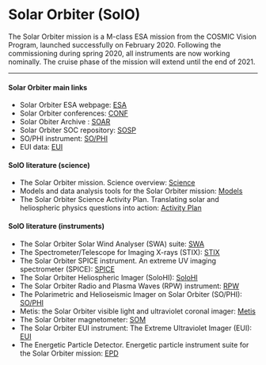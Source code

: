 # Solar Orbiter (SolO)

The Solar Orbiter mission is a M-class ESA mission from the COSMIC Vision Program, launched successfully on February 2020. Following the commissioning during spring 2020, all instruments are now working nominally. The cruise phase of the mission will extend until the end of 2021.

___
#### Solar Orbiter main links

- Solar Orbiter ESA webpage: [ESA](https://www.esa.int/Science_Exploration/Space_Science/Solar_Orbiter)
- Solar Orbiter conferences: [CONF](https://solarorbiter.sciencesconf.org/)
- Solar Obiter Archive : [SOAR](http://soar.esac.esa.int/soar/)
- Solar Orbiter SOC repository: [SOSP](https://issues.cosmos.esa.int/solarorbiterwiki/display/SOSP/Solar+Orbiter+SOC+Public)
- SO/PHI instrument: [SO/PHI](https://www.iaa.csic.es/en/news/sophi-instrument-board-solar-orbiter-mission-obtains-first-autonomous-magnetic-map-sun)
- EUI data: [EUI](https://wwwbis.sidc.be/EUI/data/)


#### SolO literature (science)

- The Solar Orbiter mission. Science overview: [Science](https://ui.adsabs.harvard.edu/abs/2020A%26A...642A...1M/abstract)
- Models and data analysis tools for the Solar Orbiter mission: [Models](https://ui.adsabs.harvard.edu/abs/2020A%26A...642A...2R/abstract)
- The Solar Orbiter Science Activity Plan. Translating solar and heliospheric physics questions into action: [Activity Plan](https://ui.adsabs.harvard.edu/abs/2020A%26A...642A...3Z/abstract)


#### SolO literature (instruments)
- The Solar Orbiter Solar Wind Analyser (SWA) suite: [SWA](https://ui.adsabs.harvard.edu/abs/2020A%26A...642A..16O/abstract)
- The Spectrometer/Telescope for Imaging X-rays (STIX): [STIX](https://ui.adsabs.harvard.edu/abs/2020A%26A...642A..15K/abstract)
- The Solar Orbiter SPICE instrument. An extreme UV imaging spectrometer (SPICE): [SPICE](https://ui.adsabs.harvard.edu/abs/2020A%26A...642A..14S/abstract)
- The Solar Orbiter Heliospheric Imager (SoloHI): [SoloHI](https://ui.adsabs.harvard.edu/abs/2020A%26A...642A..13H/abstract)
- The Solar Orbiter Radio and Plasma Waves (RPW) instrument: [RPW](https://ui.adsabs.harvard.edu/abs/2020A%26A...642A..12M/abstract)
- The Polarimetric and Helioseismic Imager on Solar Orbiter (SO/PHI): [SO/PHI](https://ui.adsabs.harvard.edu/abs/2020A%26A...642A..11S/abstract)
- Metis: the Solar Orbiter visible light and ultraviolet coronal imager: [Metis](https://ui.adsabs.harvard.edu/abs/2020A%26A...642A..10A/abstract)
- The Solar Orbiter magnetometer: [SOM](https://ui.adsabs.harvard.edu/abs/2020A%26A...642A...9H/abstract)
- The Solar Orbiter EUI instrument: The Extreme Ultraviolet Imager (EUI): [EUI](https://ui.adsabs.harvard.edu/abs/2020A%26A...642A...8R/abstract)
- The Energetic Particle Detector. Energetic particle instrument suite for the Solar Orbiter mission: [EPD](https://ui.adsabs.harvard.edu/abs/2020A%26A...642A...7R/abstract)
